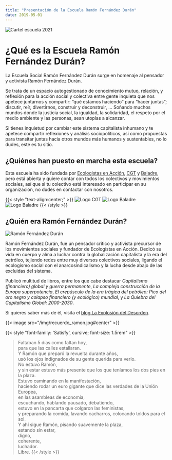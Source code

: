 ```yaml
---
title: "Presentación de la Escuela Ramón Fernández Durán"
date: 2019-05-01
---
```


![Cartel escuela 2021](/img/cartel-escuela-2021.jpg#center)

# ¿Qué es la Escuela Ramón Fernández Durán?

La Escuela Social Ramón Fernández Durán surge en homenaje al pensador y activista Ramón Fernández Durán.

Se trata de un espacio autogestionado de conocimiento mutuo, relación, y reflexión para la acción social y colectiva entre gente inquieta que nos apetece juntarnos y compartir: “qué estamos haciendo” para “hacer juntas”; discutir, reír, divertirnos, construir y deconstruir, ... Soñando muchos mundos donde la justicia social, la igualdad, la solidaridad, el respeto por el medio ambiente y las personas, sean utopías a alcanzar.

Si tienes inquietud por cambiar este sistema capitalista inhumano y te apetece compartir reflexiones y análisis sociopolíticos, así como propuestas para transitar juntas hacia otros mundos más humanos y sustentables, no lo dudes, este es tu sitio.

## ¿Quiénes han puesto en marcha esta escuela?

Esta escuela ha sido fundada por [Ecologistas en Acción](https://ecologistasenaccion.org/), [CGT](http://cgt.org.es/) y [Baladre](http://coordinacionbaladre.org/), pero está abierta y quiere contar con todos los colectivos y movimientos sociales, así que si tu colectivo está interesado en participar en su organización, no dudes en contactar con nosotros.

{{< style "text-align:center;" >}}
![Logo CGT](/img/logos/cgt.png) ![Logo Baladre](/img/logos/baladre.png) ![Logo Baladre](/img/logos/ecologistas.png)
{{< /style >}}

## ¿Quién era Ramón Fernández Durán?

![Ramón Fernández Durán](/img/ramon1.png#center)

Ramón Fernández Durán, fue un pensador crítico y activista precursor de los movimientos sociales y fundador de Ecologistas en Acción.
Dedicó su vida en cuerpo y alma a luchar contra la globalización capitalista y la era del petróleo, tejiendo redes entre muy diversos colectivos sociales, ligando el ecologismo social con el anarcosindicalismo y la lucha desde abajo de las excluidas del sistema.

Publicó multitud de libros, entre los que cabe destacar *Capitalismo (financiero) global y guerra permanente*, *La compleja construcción de la Europa superpotencia*, *El crepúsculo de la era trágica del petróleo: Pico del oro negro y colapso financiero (y ecológico) mundial*, y *La Quiebra del Capitalismo Global: 2000­-2030*.

Si quieres saber más de él, visita el [blog La Explosión del Desorden](https://laexplosiondeldesorden.wordpress.com/).

{{< image src="/img/recuerdo_ramon.jpg#center" >}}

{{< style "font-family: 'Satisfy', cursive; font-size: 1.5rem" >}}
>Faltaban 5 días como faltan hoy,  
para que las calles estallaran.  
Y Ramón que preparó la revuelta durante años,  
usó los ojos indignados de su gente querida para verlo.  
No estuvo Ramón,  
y sin estar estuvo más presente que los que teníamos los dos pies en la plaza.  
Estuvo caminando en la manifestación,  
haciendo rodar un euro gigante que dice las verdades de la Unión Europea,  
en las asambleas de economía,  
escuchando, hablando pausado, debatiendo,  
estuvo en la pancarta que colgaron las feministas,  
y preparando la comida, lavando cacharros, colocando toldos para el sol.  
Y ahí sigue Ramón, pisando suavemente la plaza,  
estando sin estar,  
digno,  
coherente,  
luchador.  
Libre.
{{< /style >}}
